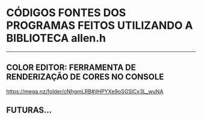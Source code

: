 # CÓDIGOS FONTES DOS PROGRAMAS FEITOS UTILIZANDO A BIBLIOTECA allen.h 

---

## COLOR EDITOR: FERRAMENTA DE RENDERIZAÇÃO DE CORES NO CONSOLE

https://mega.nz/folder/cNhgmLRB#ilHPYXe9oSGSlCx3L_wuNA

## FUTURAS...
